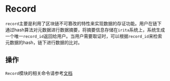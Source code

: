 # Record

`record`主要是利用了区块链不可篡改的特性来实现数据的存证功能。用户在链下通过hash算法对元数据进行数据摘要，将摘要信息存储在`irita`系统上，系统生成一个唯一`record_id`返回给用户。当用户需要取证时，可以根据`record_id`来检索元数据的hash，链下进行数据的比对。

## 操作

`Record`模块的相关命令请参考[文档](../cli-client/record.md)